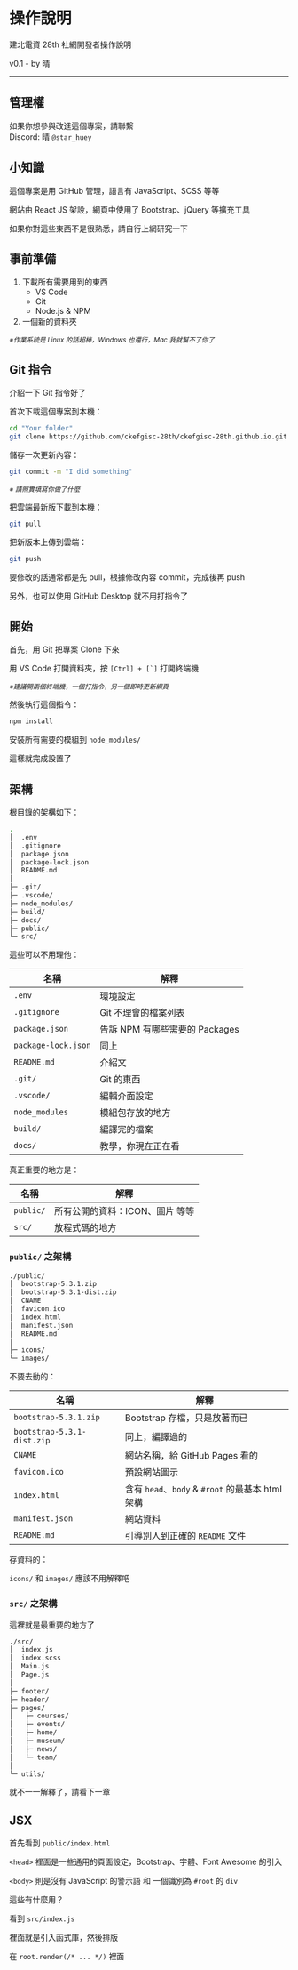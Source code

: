 # 操作說明

建北電資 28th 社網開發者操作說明

v0.1 - by 晴

---

## 管理權

如果你想參與改進這個專案，請聯繫  
Discord: 晴 `@star_huey`

## 小知識

這個專案是用 GitHub 管理，語言有 JavaScript、SCSS 等等

網站由 React JS 架設，網頁中使用了 Bootstrap、jQuery 等擴充工具

如果你對這些東西不是很熟悉，請自行上網研究一下

## 事前準備

1. 下載所有需要用到的東西
    - VS Code
    - Git
    - Node.js & NPM
2. 一個新的資料夾

<small>*※作業系統是 Linux 的話超棒，Windows 也還行，Mac 我就幫不了你了*</small>

## Git 指令

介紹一下 Git 指令好了

首次下載這個專案到本機：

```bash
cd "Your folder"
git clone https://github.com/ckefgisc-28th/ckefgisc-28th.github.io.git .
```

儲存一次更新內容：

```bash
git commit -m "I did something"
```

<small>*※ 請照實填寫你做了什麼*</small>

把雲端最新版下載到本機：

```bash
git pull
```

把新版本上傳到雲端：

```bash
git push
```

要修改的話通常都是先 pull，根據修改內容 commit，完成後再 push

另外，也可以使用 GitHub Desktop 就不用打指令了

## 開始

首先，用 Git 把專案 Clone 下來

用 VS Code 打開資料夾，按 ``[Ctrl] + [`]`` 打開終端機

<small>*※建議開兩個終端機，一個打指令，另一個即時更新網頁*</small>

然後執行這個指令：

```bash
npm install
```

安裝所有需要的模組到 `node_modules/`

這樣就完成設置了

## 架構

根目錄的架構如下：

```bash
.
│  .env
│  .gitignore
│  package.json
│  package-lock.json
│  README.md
│
├─ .git/      
├─ .vscode/     
├─ node_modules/  
├─ build/     
├─ docs/     
├─ public/       
└─ src/           
```

這些可以不用理他：

| 名稱 | 解釋 |
|-|-|
| `.env` | 環境設定 |
| `.gitignore` | Git 不理會的檔案列表 |
| `package.json` | 告訴 NPM 有哪些需要的 Packages |
| `package-lock.json` | 同上 |
| `README.md` | 介紹文 |
| `.git/` | Git 的東西 |
| `.vscode/` | 編輯介面設定 |
| `node_modules` | 模組包存放的地方 |
| `build/` | 編譯完的檔案 |
| `docs/` | 教學，你現在正在看 |

真正重要的地方是：

| 名稱 | 解釋 |
|-|-|
| `public/` | 所有公開的資料：ICON、圖片 等等 |
| `src/` | 放程式碼的地方 |

### `public/` 之架構

```bash
./public/
│  bootstrap-5.3.1.zip
│  bootstrap-5.3.1-dist.zip
│  CNAME
│  favicon.ico
│  index.html
│  manifest.json
│  README.md
│
├─ icons/
└─ images/
```

不要去動的：

| 名稱 | 解釋 |
|-|-|
| `bootstrap-5.3.1.zip` | Bootstrap 存檔，只是放著而已 |
| `bootstrap-5.3.1-dist.zip` | 同上，編譯過的 |
| `CNAME` | 網站名稱，給 GitHub Pages 看的 |
| `favicon.ico` | 預設網站圖示 |
| `index.html` | 含有 `head`、`body` & `#root` 的最基本 html 架構 |
| `manifest.json` | 網站資料 |
| `README.md` | 引導別人到正確的 `README` 文件 |

存資料的：

`icons/` 和 `images/` 應該不用解釋吧

### `src/` 之架構

這裡就是最重要的地方了

```bash
./src/
│  index.js
│  index.scss
│  Main.js
│  Page.js
│
├─ footer/
├─ header/
├─ pages/
│   ├─ courses/
│   ├─ events/
│   ├─ home/
│   ├─ museum/
│   ├─ news/
│   └─ team/
│
└─ utils/
```

就不一一解釋了，請看下一章

## JSX

首先看到 `public/index.html`

`<head>` 裡面是一些通用的頁面設定，Bootstrap、字體、Font Awesome 的引入

`<body>` 則是沒有 JavaScript 的警示語 和 一個識別為 `#root` 的 `div`

這些有什麼用？

看到 `src/index.js`

裡面就是引入函式庫，然後排版

在 `root.render(/* ... */)` 裡面